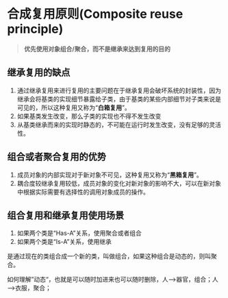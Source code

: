 # 合成复用原则(Composite reuse principle)

> **优先使用对象组合/聚合，而不是继承来达到复用的目的**

## 继承复用的缺点

1. 通过继承复用来进行复用的主要问题在于继承复用会破坏系统的封装性，因为继承会将基类的实现细节暴露给子类，由于基类的某些内部细节对子类来说是可见的，所以这种复用又称为“**白箱复用**”。
2. 如果基类发生改变，那么子类的实现也不得不发生改变
3. 从基类继承而来的实现时静态的，不可能在运行时发生改变，没有足够的灵活性。

## 组合或者聚合复用的优势

1. 成员对象的内部实现对于新对象不可见，这种复用又称为“**黑箱复用**”。
2. 耦合度较继承复用较低，成员对象的变化对新对象的影响不大，可以在新对象中根据实际需要有选择性的调用对象成员的操作。

## 组合复用和继承复用使用场景

1. 如果两个类是“Has-A”关系，使用聚合或者组合
2. 如果两个类是“Is-A”关系，使用继承

是通过现在的类组合成一个新的类，叫做组合，如果这种组合是动态的，则叫聚合。

如何理解”动态“，也就是可以随时加进来也可以随时删除，人—>器官，组合；人—>衣服，聚合； 